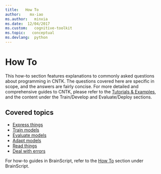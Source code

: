 ```yaml
---
title:   How To
author:    mx-iao
ms.author:   minxia
ms.date:  12/04/2017
ms.custom:   cognitive-toolkit
ms.topic:   conceptual
ms.devlang:  python
---
```


# How To

This how-to section features explanations to commonly asked questions about programming in CNTK. The questions covered here are specific in scope, and the answers are fairly concise. For more detailed and comprehensive guides to CNTK, please refer to the [Tutorials & Examples](/cognitive-toolkit/tutorials), and the content under the Train/Develop and Evaluate/Deploy sections.

## Covered topics
* [Express things](/cognitive-toolkit/How-do-I-Express-Things-In-Python)
* [Train models](/cognitive-toolkit/How-do-I-Train-models-in-Python)
* [Evaluate models](/cognitive-toolkit/How-do-I-Evaluate-models-in-Python)
* [Adapt models](/cognitive-toolkit/How-do-I-Adapt-models-in-Python)
* [Read things](/cognitive-toolkit/How-do-I-Read-Things-in-Python)
* [Deal with errors](/cognitive-toolkit/How-do-I-Deal-with-Errors-in-Python)

For how-to guides in BrainScript, refer to the [How To](/cognitive-toolkit/How-do-I-Express-Things-in-BrainScript) section under BrainScript.

